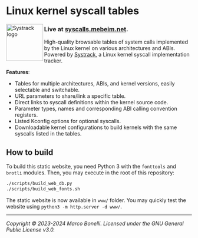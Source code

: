 Linux kernel syscall tables
===========================

<img align="left" width="100" height="100" src="https://raw.githubusercontent.com/mebeim/systrack/master/assets/logo.png" alt="Systrack logo"></img>

### Live at **[syscalls.mebeim.net](https://syscalls.mebeim.net)**.

High-quality browsable tables of system calls implemented by the Linux kernel on
various architectures and ABIs. Powered by [Systrack][systrack], a Linux
kernel syscall implementation tracker.

**Features**:

- Tables for multiple architectures, ABIs, and kernel versions, easily
  selectable and switchable.
- URL parameters to share/link a specific table.
- Direct links to syscall definitions within the kernel source code.
- Parameter types, names and corresponding ABI calling convention registers.
- Listed Kconfig options for optional syscalls.
- Downloadable kernel configurations to build kernels with the same syscalls
  listed in the tables.

## How to build

To build this static website, you need Python 3 with the `fonttools` and `brotli` modules.
Then, you may execute in the root of this repository:
```bash
./scripts/build_web_db.py
./scripts/build_web_fonts.sh
```
The static website is now available in `www/` folder.
You may quickly test the website using `python3 -m http.server -d www/`.

---

*Copyright &copy; 2023-2024 Marco Bonelli. Licensed under the GNU General Public License v3.0.*

[systrack]: https://github.com/mebeim/systrack
